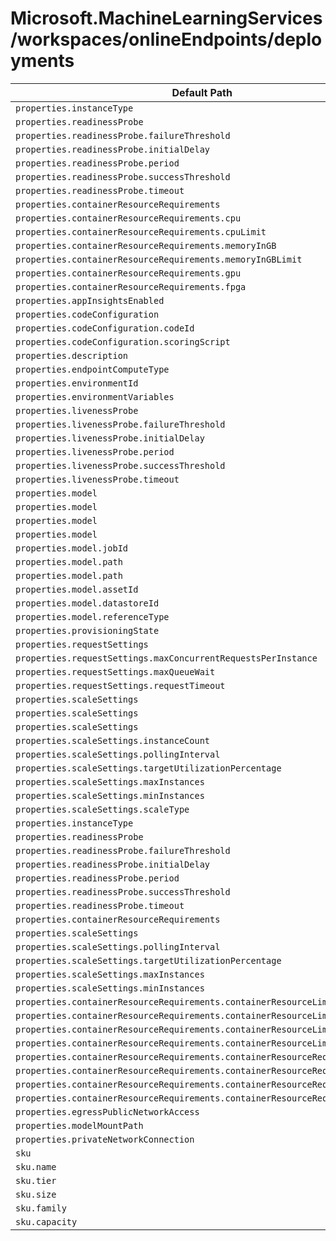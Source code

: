 # Microsoft.MachineLearningServices/workspaces/onlineEndpoints/deployments

| Default Path | Alias |
|---|---|
| `properties.instanceType` | `Microsoft.MachineLearningServices/workspaces/onlineEndpoints/deployments/Managed.instanceType` |
| `properties.readinessProbe` | `Microsoft.MachineLearningServices/workspaces/onlineEndpoints/deployments/Managed.readinessProbe` |
| `properties.readinessProbe.failureThreshold` | `Microsoft.MachineLearningServices/workspaces/onlineEndpoints/deployments/Managed.readinessProbe.failureThreshold` |
| `properties.readinessProbe.initialDelay` | `Microsoft.MachineLearningServices/workspaces/onlineEndpoints/deployments/Managed.readinessProbe.initialDelay` |
| `properties.readinessProbe.period` | `Microsoft.MachineLearningServices/workspaces/onlineEndpoints/deployments/Managed.readinessProbe.period` |
| `properties.readinessProbe.successThreshold` | `Microsoft.MachineLearningServices/workspaces/onlineEndpoints/deployments/Managed.readinessProbe.successThreshold` |
| `properties.readinessProbe.timeout` | `Microsoft.MachineLearningServices/workspaces/onlineEndpoints/deployments/Managed.readinessProbe.timeout` |
| `properties.containerResourceRequirements` | `Microsoft.MachineLearningServices/workspaces/onlineEndpoints/deployments/K8S.containerResourceRequirements` |
| `properties.containerResourceRequirements.cpu` | `Microsoft.MachineLearningServices/workspaces/onlineEndpoints/deployments/K8S.containerResourceRequirements.cpu` |
| `properties.containerResourceRequirements.cpuLimit` | `Microsoft.MachineLearningServices/workspaces/onlineEndpoints/deployments/K8S.containerResourceRequirements.cpuLimit` |
| `properties.containerResourceRequirements.memoryInGB` | `Microsoft.MachineLearningServices/workspaces/onlineEndpoints/deployments/K8S.containerResourceRequirements.memoryInGB` |
| `properties.containerResourceRequirements.memoryInGBLimit` | `Microsoft.MachineLearningServices/workspaces/onlineEndpoints/deployments/K8S.containerResourceRequirements.memoryInGBLimit` |
| `properties.containerResourceRequirements.gpu` | `Microsoft.MachineLearningServices/workspaces/onlineEndpoints/deployments/K8S.containerResourceRequirements.gpu` |
| `properties.containerResourceRequirements.fpga` | `Microsoft.MachineLearningServices/workspaces/onlineEndpoints/deployments/K8S.containerResourceRequirements.fpga` |
| `properties.appInsightsEnabled` | `Microsoft.MachineLearningServices/workspaces/onlineEndpoints/deployments/appInsightsEnabled` |
| `properties.codeConfiguration` | `Microsoft.MachineLearningServices/workspaces/onlineEndpoints/deployments/codeConfiguration` |
| `properties.codeConfiguration.codeId` | `Microsoft.MachineLearningServices/workspaces/onlineEndpoints/deployments/codeConfiguration.codeId` |
| `properties.codeConfiguration.scoringScript` | `Microsoft.MachineLearningServices/workspaces/onlineEndpoints/deployments/codeConfiguration.scoringScript` |
| `properties.description` | `Microsoft.MachineLearningServices/workspaces/onlineEndpoints/deployments/description` |
| `properties.endpointComputeType` | `Microsoft.MachineLearningServices/workspaces/onlineEndpoints/deployments/endpointComputeType` |
| `properties.environmentId` | `Microsoft.MachineLearningServices/workspaces/onlineEndpoints/deployments/environmentId` |
| `properties.environmentVariables` | `Microsoft.MachineLearningServices/workspaces/onlineEndpoints/deployments/environmentVariables` |
| `properties.livenessProbe` | `Microsoft.MachineLearningServices/workspaces/onlineEndpoints/deployments/livenessProbe` |
| `properties.livenessProbe.failureThreshold` | `Microsoft.MachineLearningServices/workspaces/onlineEndpoints/deployments/livenessProbe.failureThreshold` |
| `properties.livenessProbe.initialDelay` | `Microsoft.MachineLearningServices/workspaces/onlineEndpoints/deployments/livenessProbe.initialDelay` |
| `properties.livenessProbe.period` | `Microsoft.MachineLearningServices/workspaces/onlineEndpoints/deployments/livenessProbe.period` |
| `properties.livenessProbe.successThreshold` | `Microsoft.MachineLearningServices/workspaces/onlineEndpoints/deployments/livenessProbe.successThreshold` |
| `properties.livenessProbe.timeout` | `Microsoft.MachineLearningServices/workspaces/onlineEndpoints/deployments/livenessProbe.timeout` |
| `properties.model` | `Microsoft.MachineLearningServices/workspaces/onlineEndpoints/deployments/model.OutputPath` |
| `properties.model` | `Microsoft.MachineLearningServices/workspaces/onlineEndpoints/deployments/model.Id` |
| `properties.model` | `Microsoft.MachineLearningServices/workspaces/onlineEndpoints/deployments/model.DataPath` |
| `properties.model` | `Microsoft.MachineLearningServices/workspaces/onlineEndpoints/deployments/model` |
| `properties.model.jobId` | `Microsoft.MachineLearningServices/workspaces/onlineEndpoints/deployments/model.OutputPath.jobId` |
| `properties.model.path` | `Microsoft.MachineLearningServices/workspaces/onlineEndpoints/deployments/model.OutputPath.path` |
| `properties.model.path` | `Microsoft.MachineLearningServices/workspaces/onlineEndpoints/deployments/model.DataPath.path` |
| `properties.model.assetId` | `Microsoft.MachineLearningServices/workspaces/onlineEndpoints/deployments/model.Id.assetId` |
| `properties.model.datastoreId` | `Microsoft.MachineLearningServices/workspaces/onlineEndpoints/deployments/model.DataPath.datastoreId` |
| `properties.model.referenceType` | `Microsoft.MachineLearningServices/workspaces/onlineEndpoints/deployments/model.referenceType` |
| `properties.provisioningState` | `Microsoft.MachineLearningServices/workspaces/onlineEndpoints/deployments/provisioningState` |
| `properties.requestSettings` | `Microsoft.MachineLearningServices/workspaces/onlineEndpoints/deployments/requestSettings` |
| `properties.requestSettings.maxConcurrentRequestsPerInstance` | `Microsoft.MachineLearningServices/workspaces/onlineEndpoints/deployments/requestSettings.maxConcurrentRequestsPerInstance` |
| `properties.requestSettings.maxQueueWait` | `Microsoft.MachineLearningServices/workspaces/onlineEndpoints/deployments/requestSettings.maxQueueWait` |
| `properties.requestSettings.requestTimeout` | `Microsoft.MachineLearningServices/workspaces/onlineEndpoints/deployments/requestSettings.requestTimeout` |
| `properties.scaleSettings` | `Microsoft.MachineLearningServices/workspaces/onlineEndpoints/deployments/scaleSettings.Manual` |
| `properties.scaleSettings` | `Microsoft.MachineLearningServices/workspaces/onlineEndpoints/deployments/scaleSettings.Auto` |
| `properties.scaleSettings` | `Microsoft.MachineLearningServices/workspaces/onlineEndpoints/deployments/scaleSettings` |
| `properties.scaleSettings.instanceCount` | `Microsoft.MachineLearningServices/workspaces/onlineEndpoints/deployments/scaleSettings.Manual.instanceCount` |
| `properties.scaleSettings.pollingInterval` | `Microsoft.MachineLearningServices/workspaces/onlineEndpoints/deployments/scaleSettings.Auto.pollingInterval` |
| `properties.scaleSettings.targetUtilizationPercentage` | `Microsoft.MachineLearningServices/workspaces/onlineEndpoints/deployments/scaleSettings.Auto.targetUtilizationPercentage` |
| `properties.scaleSettings.maxInstances` | `Microsoft.MachineLearningServices/workspaces/onlineEndpoints/deployments/scaleSettings.maxInstances` |
| `properties.scaleSettings.minInstances` | `Microsoft.MachineLearningServices/workspaces/onlineEndpoints/deployments/scaleSettings.minInstances` |
| `properties.scaleSettings.scaleType` | `Microsoft.MachineLearningServices/workspaces/onlineEndpoints/deployments/scaleSettings.scaleType` |
| `properties.instanceType` | `Microsoft.MachineLearningServices/workspaces/onlineEndpoints/deployments/instanceType` |
| `properties.readinessProbe` | `Microsoft.MachineLearningServices/workspaces/onlineEndpoints/deployments/readinessProbe` |
| `properties.readinessProbe.failureThreshold` | `Microsoft.MachineLearningServices/workspaces/onlineEndpoints/deployments/readinessProbe.failureThreshold` |
| `properties.readinessProbe.initialDelay` | `Microsoft.MachineLearningServices/workspaces/onlineEndpoints/deployments/readinessProbe.initialDelay` |
| `properties.readinessProbe.period` | `Microsoft.MachineLearningServices/workspaces/onlineEndpoints/deployments/readinessProbe.period` |
| `properties.readinessProbe.successThreshold` | `Microsoft.MachineLearningServices/workspaces/onlineEndpoints/deployments/readinessProbe.successThreshold` |
| `properties.readinessProbe.timeout` | `Microsoft.MachineLearningServices/workspaces/onlineEndpoints/deployments/readinessProbe.timeout` |
| `properties.containerResourceRequirements` | `Microsoft.MachineLearningServices/workspaces/onlineEndpoints/deployments/Kubernetes.containerResourceRequirements` |
| `properties.scaleSettings` | `Microsoft.MachineLearningServices/workspaces/onlineEndpoints/deployments/scaleSettings.TargetUtilization` |
| `properties.scaleSettings.pollingInterval` | `Microsoft.MachineLearningServices/workspaces/onlineEndpoints/deployments/scaleSettings.TargetUtilization.pollingInterval` |
| `properties.scaleSettings.targetUtilizationPercentage` | `Microsoft.MachineLearningServices/workspaces/onlineEndpoints/deployments/scaleSettings.TargetUtilization.targetUtilizationPercentage` |
| `properties.scaleSettings.maxInstances` | `Microsoft.MachineLearningServices/workspaces/onlineEndpoints/deployments/scaleSettings.TargetUtilization.maxInstances` |
| `properties.scaleSettings.minInstances` | `Microsoft.MachineLearningServices/workspaces/onlineEndpoints/deployments/scaleSettings.TargetUtilization.minInstances` |
| `properties.containerResourceRequirements.containerResourceLimits` | `Microsoft.MachineLearningServices/workspaces/onlineEndpoints/deployments/Kubernetes.containerResourceRequirements.containerResourceLimits` |
| `properties.containerResourceRequirements.containerResourceLimits.cpu` | `Microsoft.MachineLearningServices/workspaces/onlineEndpoints/deployments/Kubernetes.containerResourceRequirements.containerResourceLimits.cpu` |
| `properties.containerResourceRequirements.containerResourceLimits.gpu` | `Microsoft.MachineLearningServices/workspaces/onlineEndpoints/deployments/Kubernetes.containerResourceRequirements.containerResourceLimits.gpu` |
| `properties.containerResourceRequirements.containerResourceLimits.memory` | `Microsoft.MachineLearningServices/workspaces/onlineEndpoints/deployments/Kubernetes.containerResourceRequirements.containerResourceLimits.memory` |
| `properties.containerResourceRequirements.containerResourceRequests` | `Microsoft.MachineLearningServices/workspaces/onlineEndpoints/deployments/Kubernetes.containerResourceRequirements.containerResourceRequests` |
| `properties.containerResourceRequirements.containerResourceRequests.cpu` | `Microsoft.MachineLearningServices/workspaces/onlineEndpoints/deployments/Kubernetes.containerResourceRequirements.containerResourceRequests.cpu` |
| `properties.containerResourceRequirements.containerResourceRequests.gpu` | `Microsoft.MachineLearningServices/workspaces/onlineEndpoints/deployments/Kubernetes.containerResourceRequirements.containerResourceRequests.gpu` |
| `properties.containerResourceRequirements.containerResourceRequests.memory` | `Microsoft.MachineLearningServices/workspaces/onlineEndpoints/deployments/Kubernetes.containerResourceRequirements.containerResourceRequests.memory` |
| `properties.egressPublicNetworkAccess` | `Microsoft.MachineLearningServices/workspaces/onlineEndpoints/deployments/egressPublicNetworkAccess` |
| `properties.modelMountPath` | `Microsoft.MachineLearningServices/workspaces/onlineEndpoints/deployments/modelMountPath` |
| `properties.privateNetworkConnection` | `Microsoft.MachineLearningServices/workspaces/onlineEndpoints/deployments/privateNetworkConnection` |
| `sku` | `Microsoft.MachineLearningServices/workspaces/onlineEndpoints/deployments/sku` |
| `sku.name` | `Microsoft.MachineLearningServices/workspaces/onlineEndpoints/deployments/sku.name` |
| `sku.tier` | `Microsoft.MachineLearningServices/workspaces/onlineEndpoints/deployments/sku.tier` |
| `sku.size` | `Microsoft.MachineLearningServices/workspaces/onlineEndpoints/deployments/sku.size` |
| `sku.family` | `Microsoft.MachineLearningServices/workspaces/onlineEndpoints/deployments/sku.family` |
| `sku.capacity` | `Microsoft.MachineLearningServices/workspaces/onlineEndpoints/deployments/sku.capacity` |

